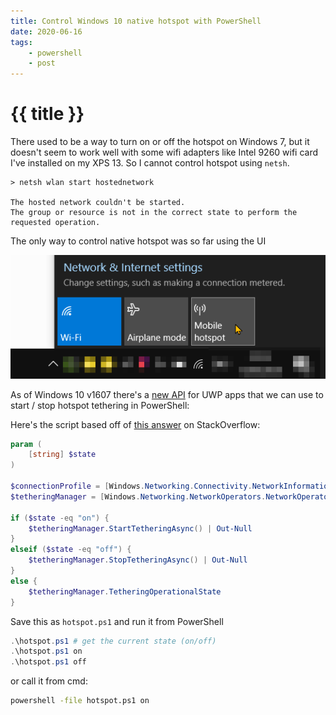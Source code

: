 ```yaml
---
title: Control Windows 10 native hotspot with PowerShell
date: 2020-06-16
tags:
    - powershell
    - post
---
```


# {{ title }}

There used to be a way to turn on or off the hotspot on Windows 7, but it doesn't seem to work well with some wifi adapters
like Intel 9260 wifi card I've installed on my XPS 13. So I cannot control hotspot using `netsh`.

```text
> netsh wlan start hostednetwork

The hosted network couldn't be started.
The group or resource is not in the correct state to perform the requested operation.
```

The only way to control native hotspot was so far using the UI

![](tray.png)

As of Windows 10 v1607 there's a [new API][api] for UWP apps that we can use to start / stop hotspot tethering in PowerShell:

Here's the script based off of [this answer][answer] on StackOverflow:

```powershell {data-filename=hotspot.ps1}
param (
    [string] $state
)

$connectionProfile = [Windows.Networking.Connectivity.NetworkInformation, Windows.Networking.Connectivity, ContentType = WindowsRuntime]::GetInternetConnectionProfile()
$tetheringManager = [Windows.Networking.NetworkOperators.NetworkOperatorTetheringManager, Windows.Networking.NetworkOperators, ContentType = WindowsRuntime]::CreateFromConnectionProfile($connectionProfile)

if ($state -eq "on") {
    $tetheringManager.StartTetheringAsync() | Out-Null
}
elseif ($state -eq "off") {
    $tetheringManager.StopTetheringAsync() | Out-Null
}
else {
    $tetheringManager.TetheringOperationalState
}
```

Save this as `hotspot.ps1` and run it from PowerShell

```powershell
.\hotspot.ps1 # get the current state (on/off)
.\hotspot.ps1 on
.\hotspot.ps1 off
```
or call it from cmd:

```cmd
powershell -file hotspot.ps1 on 
```


[api]: https://docs.microsoft.com/en-us/uwp/api/windows.networking.networkoperators.networkoperatortetheringmanager
[answer]: https://stackoverflow.com/a/55563418/5298150
